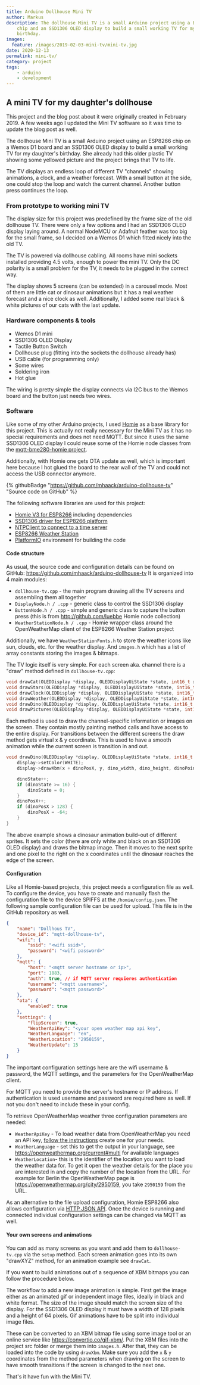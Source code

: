 ```yaml
---
title: Arduino Dollhouse Mini TV
author: Markus
description: The dollhouse Mini TV is a small Arduino project using a ESP8266
    chip and an SSD1306 OLED display to build a small working TV for my daughter's
    birthday.
images: 
  feature: /images/2019-02-03-mini-tv/mini-tv.jpg
date: 2020-12-13
permalink: mini-tv/
category: project
tags:
    - arduino
    - development
---
```


## A mini TV for my daughter's dollhouse

This project and the blog post about it were originally created in February 2019. A few weeks ago I updated the Mini TV software so it was time to update the blog post as well.

The dollhouse Mini TV is a small Arduino project using an ESP8266 chip on a Wemos D1 board and an SSD1306 OLED display to build a small working TV for my daughter's birthday. She already had this older plastic TV showing some yellowed picture and the project brings that TV to life.

The TV displays an endless loop of different TV "channels" showing animations, a clock, and a weather forecast. With a small button at the side, one could stop the loop and watch the current channel. Another button press continues the loop.

### From prototype to working mini TV

The display size for this project was predefined by the frame size of the old dollhouse TV. There were only a few options and I had an SSD1306 OLED display laying around. A normal NodeMCU or Adafruit feather was too big for the small frame, so I decided on a Wemos D1 which fitted nicely into the old TV.

The TV is powered via dollhouse cabling. All rooms have mini sockets installed providing 4.5 volts, enough to power the mini TV. Only the DC polarity is a small problem for the TV, it needs to be plugged in the correct way.

The display shows 5 screens (can be extended) in a carousel mode. Most of them are little cat or dinosaur animations but it has a real weather forecast and a nice clock as well. Additionally, I added some real black & white pictures of our cats with the last update.

### Hardware components & tools

-   Wemos D1 mini
-   SSD1306 OLED Display
-   Tactile Button Switch
-   Dollhouse plug (fitting into the sockets the dollhouse already has)
-   USB cable (for programming only)
-   Some wires
-   Soldering iron
-   Hot glue

The wiring is pretty simple the display connects via I2C bus to the Wemos board and the button just needs two wires.

### Software

Like some of my other Arduino projects, I used [Homie](https://github.com/marvinroger/homie-esp8266) as a base library for this project. This is actually not really necessary for the Mini TV as it has no special requirements and does not need MQTT. But since it uses the same SSD1306 OLED display I could reuse some of the Homie node classes from the [mqtt-bme280-homie project](../mqtt-bme280-homie/).

Additionally, with Homie one gets OTA update as well, which is important here because I hot glued the board to the rear wall of the TV and could not access the USB connector anymore.

{% githubBadge "https://github.com/mhaack/arduino-dollhouse-tv" "Source code on GitHub" %}

The following software libraries are used for this project:

-   [Homie V3 for ESP8266](https://github.com/homieiot/homie-esp8266) including dependencies
-   [SSD1306 driver for ESP8266 platform](https://github.com/squix78/esp8266-oled-ssd1306)
-   [NTPClient to connect to a time server](https://github.com/arduino-libraries/NTPClient)
-   [ESP8266 Weather Station](https://github.com/ThingPulse/esp8266-weather-station)
-   [PlatformIO](https://platformio.org/) environment for building the code

#### Code structure

As usual, the source code and configuration details can be found on GitHub: https://github.com/mhaack/arduino-dollhouse-tv
It is organized into 4 main modules:

-   `dollhouse-tv.cpp` - the main program drawing all the TV screens and assembling them all together
-   `DisplayNode.h / .cpp` - generic class to control the SSD1306 display
-   `ButtonNode.h / .cpp` - simple and generic class to capture the button press (this is from http://github.com/luebbe Homie node collection)
-   `WeatherStationNode.h / .cpp` - Homie wrapper class around the OpenWeatherMap client of the ESP8266 Weather Station project

Additionally, we have `WeatherStationFonts.h` to store the weather icons like sun, clouds, etc. for the weather display. And `images.h` which has a list of array constants storing the images & bitmaps.

The TV logic itself is very simple. For each screen aka. channel there is a "draw" method defined in `dollhouse-tv.cpp`:

```cpp
void drawCat(OLEDDisplay *display, OLEDDisplayUiState *state, int16_t x, int16_t y);
void drawStars(OLEDDisplay *display, OLEDDisplayUiState *state, int16_t x, int16_t y);
void drawClock(OLEDDisplay *display, OLEDDisplayUiState *state, int16_t x, int16_t y);
void drawWeather(OLEDDisplay *display, OLEDDisplayUiState *state, int16_t x, int16_t y);
void drawDino(OLEDDisplay *display, OLEDDisplayUiState *state, int16_t x, int16_t y);
void drawPictures(OLEDDisplay *display, OLEDDisplayUiState *state, int16_t x, int16_t y);
```

Each method is used to draw the channel-specific information or images on the screen. They contain mostly painting method calls and have access to the entire display. For transitions between the different screens the draw method gets virtual x & y coordinate. This is used to have a smooth animation while the current screen is transition in and out.

```cpp
void drawDino(OLEDDisplay *display, OLEDDisplayUiState *state, int16_t x, int16_t y) {
    display->setColor(WHITE);
    display->drawXbm(x + dinoPosX, y, dino_width, dino_height, dinoPointers[dinoState]);

    dinoState++;
    if (dinoState >= 16) {
        dinoState = 0;
    }
    dinoPosX++;
    if (dinoPosX > 128) {
        dinoPosX = -64;
    }
}
```

The above example shows a dinosaur animation build-out of different sprites. It sets the color (there are only white and black on an SSD1306 OLED display) and draws the bitmap image. Then it moves to the next sprite and one pixel to the right on the x coordinates until the dinosaur reaches the edge of the screen.

#### Configuration

Like all Homie-based projects, this project needs a configuration file as well. To configure the device, you have to create and manually flash the configuration file to the device SPIFFS at the `/homie/config.json`. The following sample configuration file can be used for upload. This file is in the GitHub repository as well.

```json
{
    "name": "Dollhous TV",
    "device_id": "mqtt-dollhouse-tv",
    "wifi": {
        "ssid": "<wifi ssid>",
        "password": "<wifi password>"
    },
    "mqtt": {
        "host": "<mqtt server hostname or ip>",
        "port": 1883,
        "auth": true, // if MQTT server requieres authentication
        "username": "<mqtt username>",
        "password": "<mqtt password>"
    },
    "ota": {
        "enabled": true
    },
    "settings": {
        "flipScreen": true,
        "WeatherApiKey": "<your open weather map api key",
        "WeatherLanguage": "en",
        "WeatherLocation": "2950159",
        "WeatherUpdate": 15
    }
}
```

The important configuration settings here are the wifi username & password, the MQTT settings, and the parameters for the OpenWeatherMap client.

For MQTT you need to provide the server's hostname or IP address. If authentication is used username and password are required here as well. If not you don't need to include these in your config.

To retrieve OpenWeatherMap weather three configuration parameters are needed:

-   `WeatherApiKey` - To load weather data from OpenWeatherMap you need an API key, [follow the instructions](https://openweathermap.org/appid) create one for your needs.
-   `WeatherLanguage` - set this to get the output in your language, see https://openweathermap.org/current#multi for available languages
-   `WeatherLocation`- this is the identifier of the location you want to load the weather data for. To get it open the weather details for the place you are interested in and copy the number of the location from the URL. For example for Berlin the OpenWeatherMap page is <https://openweathermap.org/city/2950159>, you take `2950159` from the URL.

As an alternative to the file upload configuration, Homie ESP8266 also allows configuration via [HTTP JSON API](https://homieiot.github.io/homie-esp8266/docs/stable/configuration/http-json-api/). Once the device is running and connected individual configuration settings can be changed via MQTT as well.

#### Your own screens and animations

You can add as many screens as you want and add them to `dollhouse-tv.cpp` via the `setup` method. Each screen animation goes into its own "drawXYZ" method, for an animation example see `drawCat`.

If you want to build animations out of a sequence of XBM bitmaps you can follow the procedure below.

The workflow to add a new image animation is simple. First get the image either as an animated gif or independent image files, ideally in black and white format. The size of the image should match the screen size of the display. For the SSD1306 OLED display it must have a width of 128 pixels and a height of 64 pixels. Gif animations have to be split into individual image files.

These can be converted to an XBM bitmap file using some image tool or an online service like <https://convertio.co/gif-xbm/>. Put the XBM files into the project src folder or merge them into `images.h`. After that, they can be loaded into the code by using `drawXbm`. Make sure you add the `x` & `y` coordinates from the method parameters when drawing on the screen to have smooth transitions if the screen is changed to the next one.

That's it have fun with the Mini TV.
